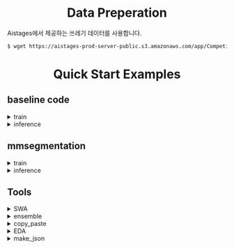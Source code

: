 # <div align='center'>Data Preperation<div>
Aistages에서 제공하는 쓰레기 데이터를 사용합니다.

```bash
$ wget https://aistages-prod-server-public.s3.amazonaws.com/app/Competitions/000078/data/data.zip
```

# <div align='center'>Quick Start Examples<div>

## <div align='left'> baseline code <div>
<details>
<summary> train </summary>

`configs/` 경로에 있는 `config.ini` 파일을 통해 hyper parameters 및 path 등을 수정합니다. 

`config.ini`를 바탕으로 train을 시작합니다.

```bash
$ python train.py --config_dir {config.ini path} 
```

or 

```bash
$ nohup python train.py --config_dir {config.ini path}&
```
</details>

<details>
<summary> inference </summary>

Train과 마찬가지로 `configs/` 경로에 있는 `config.ini` 파일을 통해 inference 를 수행합니다. 

```bash
$ python train.py --config_dir {config.ini path} --model_dir {model.pt path}
```
</details>



## <div align='left'> mmsegmentation <div>

<details>
<summary> train </summary>

- 경로: `/mmsegmentation`
1. 원하는 모델과 파라마티, 하이퍼 파라미터 config 세팅
2. `work_dir`을 지정, wandb project name, entity 설정
3. `config_dir` 지정후 코드 실행

```python
python tools/train.py [config_dir]
```
</details>

<details>
<summary> inference </summary>

- 경로: `/mmsegmentation`
1. `--config_dir` Inference할 config 선택
2. `--epoch` Inference할 저장되어있는 pth파일 선택

```python
python tools/inference.py --config_dir[config_dir] --epoch [epoch.pth_dir]
```
</details>



## <div align='left'> Tools <div>

<details>
<summary> SWA </summary>

SWA는 한 모델의 연속된 epoch or iteration 을 저장해 parameter의 가중치를 더한 후 평균 값을 도출 

`SWA/` 디렉토리에 SWA를 원하는 pth 파일 넣어서 `swa.py` 실행시 현 경로에 `swa.pth` 저장

```bash
$ python tools/swa.py
```
</details>

<details>

<summary> ensemble </summary>

- 경로 : `/mmsegmentation/tools`
    
    `--model_dir` : csv파일이 들어있는 경로
    
    `--save_dir` : 앙상블한 결과 저장 경로
    
    `--weight`  : 각 모델의 weight
    
```python
python tools/ensemble.py --model_dir [model_dir : str] --save_dir [save_dir : str] --weight [weight : list]
```  
</details>

<details>
<summary> copy_paste  </summary>

- 경로 : `/mmsegmentation/tools`
- Augmentation의 기법중 하나인 copy&paste 수행

```python
python tools/ensemble.py 
```  
</details>

<details>
<summary> EDA </summary>

- 경로 : `/mmsegmentation/tools`
- 데이터셋 EDA
- `.ipynb` 파일
</details>

<details>
<summary> make_json </summary>

- 경로 : `/mmsegmentation/tools`
- 카테고리별 json파일 생성
 
```python
python tools/make_json.py --original_json {json file to extract categories from} --extract_json {extracted json file} --category_num {number of certain category}
```  
</details>